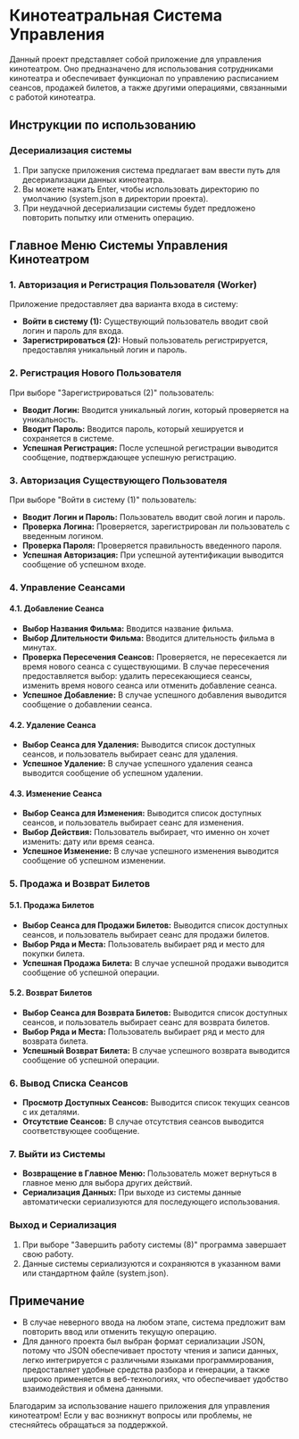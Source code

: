 # Кинотеатральная Система Управления

Данный проект представляет собой приложение для управления кинотеатром. Оно предназначено для использования сотрудниками кинотеатра и обеспечивает функционал по управлению расписанием сеансов, продажей билетов, а также другими операциями, связанными с работой кинотеатра.

## Инструкции по использованию

### Десериализация системы

1. При запуске приложения система предлагает вам ввести путь для десериализации данных кинотеатра.
2. Вы можете нажать Enter, чтобы использовать директорию по умолчанию (system.json в директории проекта).
3. При неудачной десериализации системы будет предложено повторить попытку или отменить операцию.

## Главное Меню Системы Управления Кинотеатром

### 1. Авторизация и Регистрация Пользователя (Worker)

Приложение предоставляет два варианта входа в систему:

- **Войти в систему (1):** Существующий пользователь вводит свой логин и пароль для входа.
- **Зарегистрироваться (2):** Новый пользователь регистрируется, предоставляя уникальный логин и пароль.

### 2. Регистрация Нового Пользователя

При выборе "Зарегистрироваться (2)" пользователь:

- **Вводит Логин:** Вводится уникальный логин, который проверяется на уникальность.
- **Вводит Пароль:** Вводится пароль, который хешируется и сохраняется в системе.
- **Успешная Регистрация:** После успешной регистрации выводится сообщение, подтверждающее успешную регистрацию.

### 3. Авторизация Существующего Пользователя

При выборе "Войти в систему (1)" пользователь:

- **Вводит Логин и Пароль:** Пользователь вводит свой логин и пароль.
- **Проверка Логина:** Проверяется, зарегистрирован ли пользователь с введенным логином.
- **Проверка Пароля:** Проверяется правильность введенного пароля.
- **Успешная Авторизация:** При успешной аутентификации выводится сообщение об успешном входе.

### 4. Управление Сеансами

#### 4.1. Добавление Сеанса

- **Выбор Названия Фильма:** Вводится название фильма.
- **Выбор Длительности Фильма:** Вводится длительность фильма в минутах.
- **Проверка Пересечения Сеансов:** Проверяется, не пересекается ли время нового сеанса с существующими. В случае пересечения предоставляется выбор: удалить пересекающиеся сеансы, изменить время нового сеанса или отменить добавление сеанса.
- **Успешное Добавление:** В случае успешного добавления выводится сообщение о добавлении сеанса.

#### 4.2. Удаление Сеанса

- **Выбор Сеанса для Удаления:** Выводится список доступных сеансов, и пользователь выбирает сеанс для удаления.
- **Успешное Удаление:** В случае успешного удаления сеанса выводится сообщение об успешном удалении.

#### 4.3. Изменение Сеанса

- **Выбор Сеанса для Изменения:** Выводится список доступных сеансов, и пользователь выбирает сеанс для изменения.
- **Выбор Действия:** Пользователь выбирает, что именно он хочет изменить: дату или время сеанса.
- **Успешное Изменение:** В случае успешного изменения выводится сообщение об успешном изменении.

### 5. Продажа и Возврат Билетов

#### 5.1. Продажа Билетов

- **Выбор Сеанса для Продажи Билетов:** Выводится список доступных сеансов, и пользователь выбирает сеанс для продажи билетов.
- **Выбор Ряда и Места:** Пользователь выбирает ряд и место для покупки билета.
- **Успешная Продажа Билета:** В случае успешной продажи выводится сообщение об успешной операции.

#### 5.2. Возврат Билетов

- **Выбор Сеанса для Возврата Билетов:** Выводится список доступных сеансов, и пользователь выбирает сеанс для возврата билетов.
- **Выбор Ряда и Места:** Пользователь выбирает ряд и место для возврата билета.
- **Успешный Возврат Билета:** В случае успешного возврата выводится сообщение об успешной операции.

### 6. Вывод Списка Сеансов

- **Просмотр Доступных Сеансов:** Выводится список текущих сеансов с их деталями.
- **Отсутствие Сеансов:** В случае отсутствия сеансов выводится соответствующее сообщение.

### 7. Выйти из Системы

- **Возвращение в Главное Меню:** Пользователь может вернуться в главное меню для выбора других действий.
- **Сериализация Данных:** При выходе из системы данные автоматически сериализуются для последующего использования.

### Выход и Сериализация

1. При выборе "Завершить работу системы (8)" программа завершает свою работу.
2. Данные системы сериализуются и сохраняются в указанном вами или стандартном файле (system.json).

## Примечание

- В случае неверного ввода на любом этапе, система предложит вам повторить ввод или отменить текущую операцию.
- Для данного проекта был выбран формат сериализации JSON, потому что JSON обеспечивает простоту чтения и записи данных, легко интегрируется с различными языками программирования, предоставляет удобные средства разбора и генерации, а также широко применяется в веб-технологиях, что обеспечивает удобство взаимодействия и обмена данными.

Благодарим за использование нашего приложения для управления кинотеатром! Если у вас возникнут вопросы или проблемы, не стесняйтесь обращаться за поддержкой.